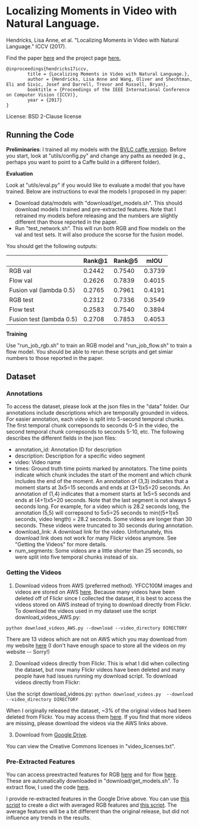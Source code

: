 # Localizing Moments in Video with Natural Language.

Hendricks, Lisa Anne, et al. "Localizing Moments in Video with Natural Language." ICCV (2017).

Find the paper [here](https://arxiv.org/pdf/1708.01641.pdf) and the project page [here.](https://people.eecs.berkeley.edu/~lisa_anne/didemo.html)

```
@inproceedings{hendricks17iccv, 
        title = {Localizing Moments in Video with Natural Language.}, 
        author = {Hendricks, Lisa Anne and Wang, Oliver and Shechtman, Eli and Sivic, Josef and Darrell, Trevor and Russell, Bryan}, 
        booktitle = {Proceedings of the IEEE International Conference on Computer Vision (ICCV)}, 
        year = {2017} 
}
```

License: BSD 2-Clause license

## Running the Code

**Preliminaries**:  I trained all my models with the [BVLC caffe version](https://github.com/BVLC/caffe).  Before you start, look at "utils/config.py" and change any paths as needed (e.g., perhaps you want to point to a Caffe build in a different folder).

**Evaluation**

Look at "utils/eval.py" if you would like to evaluate a model that you have trained.  Below are instructions to eval the models I proposed in my paper:

* Download data/models with "download/get_models.sh".  This should download models I trained and pre-extracted features.  Note that I retrained my models before releasing and the numbers are slightly different than those reported in the paper.
* Run "test_network.sh".  This will run both RGB and flow models on the val and test sets.  It will also produce the scorse for the fusion model.  

You should get the following outputs:

| | Rank@1 | Rank@5 | mIOU |
| --- | --- | --- | --- |
| RGB val | 0.2442 | 0.7540 | 0.3739 |
| Flow val | 0.2626 | 0.7839 | 0.4015 |
| Fusion val (lambda 0.5) | 0.2765 | 0.7961 | 0.4191 |
| RGB test | 0.2312 | 0.7336 | 0.3549 |
| Flow test | 0.2583 | 0.7540 | 0.3894 |
| Fusion test (lambda 0.5) | 0.2708 | 0.7853 | 0.4053 |

**Training**

Use "run_job_rgb.sh" to train an RGB model and "run_job_flow.sh" to train a flow model.  You should be able to rerun these scripts and get simiar numbers to those reported in the paper.

## Dataset

### Annotations

To access the dataset, please look at the json files in the "data" folder.  Our annotations include descriptions which are temporally grounded in videos.  For easier annotation, each video is split into 5-second temporal chunks.  The first temporal chunk correpsonds to seconds 0-5 in the video, the second temporal chunk correpsonds to seconds 5-10, etc.  The following describes the different fields in the json files:

* annotation_id: Annotation ID for description
* description: Description for a specific video segment
* video: Video name
* times: Ground truth time points marked by annotators.  The time points indicate which chunk includes the start of the moment and which chunk includes the end of the moment.  An annotation of (3,3) indicates that a moment starts at 3x5=15 seconds and ends at (3+1)x5=20 seconds.  An annotation of (1,4) indicates that a moment starts at 1x5=5 seconds and ends at (4+1)x5=20 seconds.  Note that the last segment is not always 5 seconds long.  For example, for a video which is 28.2 seconds long, the annotation (5,5) will correpsond to 5x5=25 seconds to min((5+1)x5 seconds, video length) = 28.2 seconds.  Some videos are longer than 30 seconds.  These videos were truncated to 30 seconds during annotation.
* download_link: A download link for the video.  Unfortunately, this download link does not work for many Flickr videos anymore.  See "Getting the Videos" for more details.
* num_segments:  Some videos are a little shorter than 25 seconds, so were split into five temporal chunks instead of six.

### Getting the Videos

1.  Download videos from AWS (preferred method).  YFCC100M images and videos are stored on AWS [here](https://multimedia-commons.s3-us-west-2.amazonaws.com/data/videos/mp4/).  Because many videos have been deleted off of Flickr since I collected the dataset, it is best to access the videos stored on AWS instead of trying to download directly from Flickr.  To download the videos used in my dataset use the script download_videos_AWS.py:

`python download_videos_AWS.py --download --video_directory DIRECTORY`

There are 13 videos which are not on AWS which you may download from my website [here](https://people.eecs.berkeley.edu/~lisa_anne/didemo/data/missing_videos/missing_videos_AWS.zip) (I don't have enough space to store all the videos on my website -- Sorry!)

2.  Download videos directly from Flickr.  This is what I did when collecting the dataset, but now many Flickr videos have been deleted and many people have had issues running my download script.  To download videos directly from Flickr:

Use the script download_videos.py:
`python download_videos.py  --download --video_directory DIRECTORY`

When I originally released the dataset, ~3% of the original videos had been deleted from Flickr.  You may access them [here](https://people.eecs.berkeley.edu/~lisa_anne/didemo/data/missing_videos/missing_videos.zip).  If you find that more videos are missing, please download the videos via the AWS links above.

3.  Download from [Google Drive](https://drive.google.com/drive/u/1/folders/1_oyJ5rQiZboipbMl6tkhY8v0s9zDkvJc).  

You can view the Creative Commons licenses in "video_licenses.txt".

### Pre-Extracted Features

You can access preextracted features for RGB [here](https://people.eecs.berkeley.edu/~lisa_anne/didemo/data/average_fc7.h5) and for flow [here](https://people.eecs.berkeley.edu/~lisa_anne/didemo/data/average_global_flow.h5).  These are automatically downloaded in "download/get_models.sh".  To extract flow, I used the code [here](https://github.com/wanglimin/dense_flow).

I provide re-extracted features in the Google Drive above.  You can use [this script](https://github.com/LisaAnne/LocalizingMoments/blob/master/make_average_video_dict.py) to create a dict with averaged RGB features and [this script](https://github.com/LisaAnne/LocalizingMoments/blob/master/make_average_video_dict_flow.py).  The average features will be a bit different than the original release, but did not influence any trends in the results.
